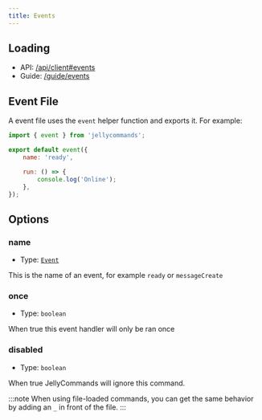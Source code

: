 ```yaml
---
title: Events
---
```


## Loading

-   API: [/api/client#events](/api/client#events)
-   Guide: [/guide/events](/guide/events/files)

## Event File

A event file uses the `event` helper function and exports it. For example:

```js
import { event } from 'jellycommands';

export default event({
	name: 'ready',

	run: () => {
		console.log('Online');
	},
});
```

## Options

### name

-   Type: [`Event`](https://discord.js.org/#/docs/main/stable/class/Client)

This is the name of an event, for example `ready` or `messageCreate`

### once

-   Type: `boolean`

When true this event handler will only be ran once

### disabled

-   Type: `boolean`

When true JellyCommands will ignore this command.

:::note
When using file-loaded commands, you can get the same behavior by adding an `_` in front of the file.
:::

